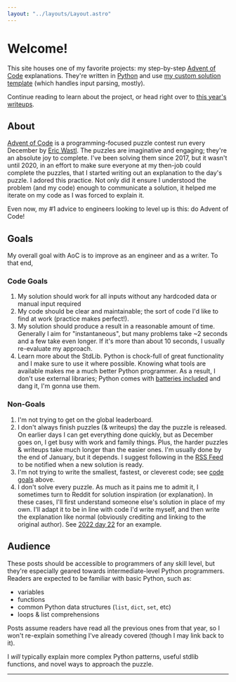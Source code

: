 ```yaml
---
layout: "../layouts/Layout.astro"
---
```


# Welcome!

This site houses one of my favorite projects: my step-by-step [Advent of Code](https://adventofcode.com) explanations. They're written in [Python](https://www.python.org/) and use [my custom solution template](https://github.com/xavdid/advent-of-code-python-template) (which handles input parsing, mostly).

Continue reading to learn about the project, or head right over to [this year's writeups](/writeups/2022).

## About

[Advent of Code](https://adventofcode.com) is a programming-focused puzzle contest run every December by [Eric Wastl](http://was.tl/). The puzzles are imaginative and engaging; they're an absolute joy to complete. I've been solving them since 2017, but it wasn't until 2020, in an effort to make sure everyone at my then-job could complete the puzzles, that I started writing out an explanation to the day's puzzle. I adored this practice. Not only did it ensure I understood the problem (and my code) enough to communicate a solution, it helped me iterate on my code as I was forced to explain it.

Even now, my #1 advice to engineers looking to level up is this: do Advent of Code!

## Goals

My overall goal with AoC is to improve as an engineer and as a writer. To that end,

### Code Goals

1. My solution should work for all inputs without any hardcoded data or manual input required
2. My code should be clear and maintainable; the sort of code I'd like to find at work (practice makes perfect!).
3. My solution should produce a result in a reasonable amount of time. Generally I aim for "instantaneous", but many problems take ~2 seconds and a few take even longer. If it's more than about 10 seconds, I usually re-evaluate my approach.
4. Learn more about the StdLib. Python is chock-full of great functionality and I make sure to use it where possible. Knowing what tools are available makes me a much better Python programmer. As a result, I don't use external libraries; Python comes with [batteries included](https://en.wikipedia.org/wiki/Batteries_Included) and dang it, I'm gonna use them.

### Non-Goals

1. I'm not trying to get on the global leaderboard.
2. I don't always finish puzzles (& writeups) the day the puzzle is released. On earlier days I can get everything done quickly, but as December goes on, I get busy with work and family things. Plus, the harder puzzles & writeups take much longer than the easier ones. I'm usually done by the end of January, but it depends. I suggest following in the [RSS Feed](/feed.rss) to be notified when a new solution is ready.
3. I'm not trying to write the smallest, fastest, or cleverest code; see [code goals](#code-goals) above.
4. I don't solve every puzzle. As much as it pains me to admit it, I sometimes turn to Reddit for solution inspiration (or explanation). In these cases, I'll first understand someone else's solution in place of my own. I'll adapt it to be in line with code I'd write myself, and then write the explanation like normal (obviously crediting and linking to the original author). See [2022 day 22](/writeups/2022/day/22#part-2) for an example.

## Audience

These posts should be accessible to programmers of any skill level, but they're especially geared towards intermediate-level Python programmers. Readers are expected to be familiar with basic Python, such as:

- variables
- functions
- common Python data structures (`list`, `dict`, `set`, etc)
- loops & list comprehensions

Posts assume readers have read all the previous ones from that year, so I won't re-explain something I've already covered (though I may link back to it).

I _will_ typically explain more complex Python patterns, useful stdlib functions, and novel ways to approach the puzzle.

<!-- <pre>
~
├── <a href="/about">about</a>
├── <a href="/getting-started">getting-started</a>
└── <a href="/writeups">writeups</a>
    ├── <a href="/writeups/2022">2022</a>
    ├── <a href="/writeups/2021">2021</a>
    └── <a href="/writeups/2020">2020</a>
</pre> -->

---
